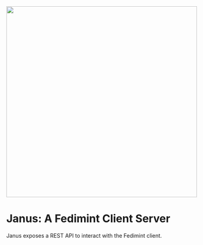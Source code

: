 <img src="assets/janus.png" width="500">

# Janus: A Fedimint Client Server

Janus exposes a REST API to interact with the Fedimint client.
